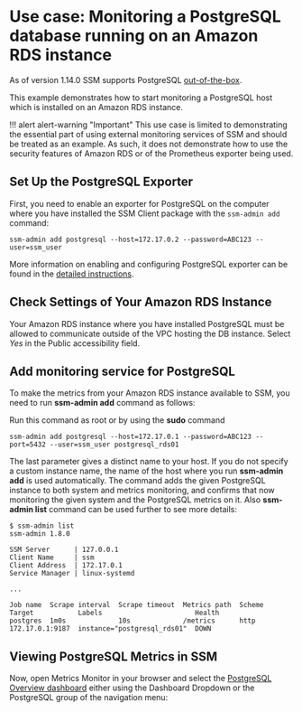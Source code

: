 # Use case: Monitoring a PostgreSQL database running on an Amazon RDS instance

As of version 1.14.0 SSM supports PostgreSQL [out-of-the-box](conf-postgres.md).

This example demonstrates how to start monitoring a PostgreSQL host which is installed on an Amazon RDS instance.

!!! alert alert-warning "Important"
    This use case is limited to demonstrating the essential part of using external monitoring services of SSM and should be treated as an example. As such, it does not demonstrate how to use the security features of Amazon RDS or of the Prometheus exporter being used.

## Set Up the PostgreSQL Exporter

First, you need to enable an exporter for PostgreSQL on the computer where you have installed the SSM Client package with the `ssm-admin add` command:

```
ssm-admin add postgresql --host=172.17.0.2 --password=ABC123 --user=ssm_user
```

More information on enabling and configuring PostgreSQL exporter can be found in the [detailed instructions](conf-postgres.md).

## Check Settings of Your Amazon RDS Instance

Your Amazon RDS instance where you have installed PostgreSQL must be allowed to communicate outside of the VPC hosting the DB instance. Select *Yes* in the Public accessibility field.

## Add monitoring service for PostgreSQL

To make the metrics from your Amazon RDS instance available to SSM, you need to run **ssm-admin add** command as follows:

Run this command as root or by using the **sudo** command

```
ssm-admin add postgresql --host=172.17.0.1 --password=ABC123 --port=5432 --user=ssm_user postgresql_rds01
```

The last parameter gives a distinct name to your host. If you do not specify a custom instance name, the name of the host where you run **ssm-admin add** is used automatically. The command adds the given PostgreSQL instance to both system and metrics monitoring, and confirms that now monitoring the given system and the PostgreSQL metrics on it. Also **ssm-admin list** command can be used further to
see more details:

```
$ ssm-admin list
ssm-admin 1.8.0

SSM Server      | 127.0.0.1
Client Name     | ssm
Client Address  | 172.17.0.1
Service Manager | linux-systemd

...

Job name  Scrape interval  Scrape timeout  Metrics path  Scheme  Target           Labels                       Health
postgres  1m0s             10s             /metrics      http    172.17.0.1:9187  instance="postgresql_rds01"  DOWN
```

## Viewing PostgreSQL Metrics in SSM

Now, open Metrics Monitor in your browser and select the [PostgreSQL Overview dashboard](dashboard.postgres-overview.md) either using the Dashboard Dropdown or the PostgreSQL group of the navigation menu:
